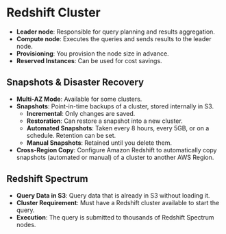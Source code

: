 # Redshift Cluster

- **Leader node**: Responsible for query planning and results aggregation.
- **Compute node**: Executes the queries and sends results to the leader node.
- **Provisioning**: You provision the node size in advance.
- **Reserved Instances**: Can be used for cost savings.

## Snapshots & Disaster Recovery

- **Multi-AZ Mode**: Available for some clusters.
- **Snapshots**: Point-in-time backups of a cluster, stored internally in S3.
    - **Incremental**: Only changes are saved.
    - **Restoration**: Can restore a snapshot into a new cluster.
    - **Automated Snapshots**: Taken every 8 hours, every 5GB, or on a schedule. Retention can be set.
    - **Manual Snapshots**: Retained until you delete them.
- **Cross-Region Copy**: Configure Amazon Redshift to automatically copy snapshots (automated or manual) of a cluster to another AWS Region.

## Redshift Spectrum

- **Query Data in S3**: Query data that is already in S3 without loading it.
- **Cluster Requirement**: Must have a Redshift cluster available to start the query.
- **Execution**: The query is submitted to thousands of Redshift Spectrum nodes.